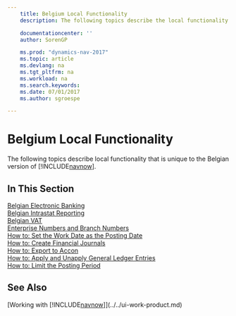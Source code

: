 ```yaml
---
    title: Belgium Local Functionality
    description: The following topics describe the local functionality in the Belgian version of [!INCLUDE[navnow](../../includes/navnow_md.md)].

    documentationcenter: ''
    author: SorenGP

    ms.prod: "dynamics-nav-2017"
    ms.topic: article
    ms.devlang: na
    ms.tgt_pltfrm: na
    ms.workload: na
    ms.search.keywords:
    ms.date: 07/01/2017
    ms.author: sgroespe

---
```

# Belgium Local Functionality
The following topics describe local functionality that is unique to the Belgian version of [!INCLUDE[navnow](../../includes/navnow_md.md)].  

## In This Section  
 [Belgian Electronic Banking](belgian-electronic-banking.md)  
  [Belgian Intrastat Reporting](belgian-intrastat-reporting.md)  
  [Belgian VAT](belgian-vat.md)  
  [Enterprise Numbers and Branch Numbers](enterprise-numbers-and-branch-numbers.md)  
  [How to: Set the Work Date as the Posting Date](how-to-set-the-work-date-as-the-posting-date.md)  
  [How to: Create Financial Journals](how-to-create-financial-journals.md)  
  [How to: Export to Accon](how-to-export-to-accon.md)  
  [How to: Apply and Unapply General Ledger Entries](how-to-apply-and-unapply-general-ledger-entries.md)  
  [How to: Limit the Posting Period](how-to-limit-the-posting-period.md)

## See Also
[Working with [!INCLUDE[navnow](../../includes/navnow_md.md)]](../../ui-work-product.md)
